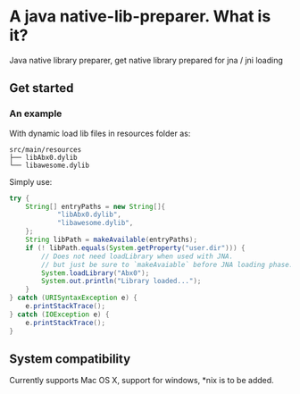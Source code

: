 # A java native-lib-preparer. What is it?

Java native library preparer, get native library prepared for jna / jni loading

## Get started

### An example

With dynamic load lib files in resources folder as: 

```
src/main/resources
├── libAbx0.dylib 
└── libawesome.dylib

```

Simply use: 

```java 
try {
    String[] entryPaths = new String[]{
            "libAbx0.dylib",
            "libawesome.dylib",
    };
    String libPath = makeAvailable(entryPaths);
    if (! libPath.equals(System.getProperty("user.dir"))) {
        // Does not need loadLibrary when used with JNA.
        // but just be sure to `makeAvaiable` before JNA loading phase.  
        System.loadLibrary("Abx0");
        System.out.println("Library loaded...");
    }
} catch (URISyntaxException e) {
    e.printStackTrace();
} catch (IOException e) {
    e.printStackTrace();
}
```

## System compatibility

Currently supports Mac OS X, support for windows, *nix is to be added.    
